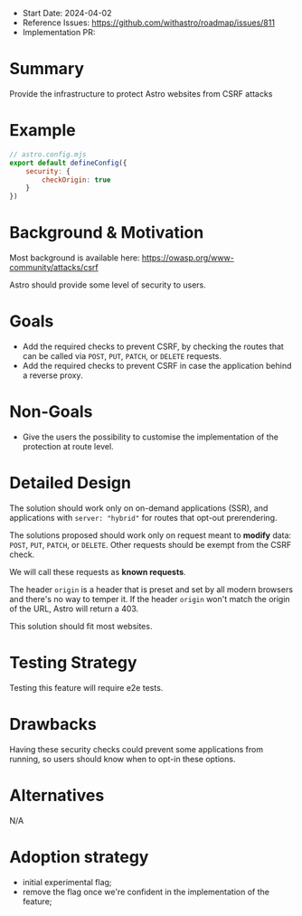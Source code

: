 - Start Date: 2024-04-02
- Reference Issues: https://github.com/withastro/roadmap/issues/811
- Implementation PR: 

# Summary

Provide the infrastructure to protect Astro websites from CSRF attacks

# Example

```js
// astro.config.mjs
export default defineConfig({
    security: {
        checkOrigin: true
    }
})
```

# Background & Motivation


Most background is available here: https://owasp.org/www-community/attacks/csrf

Astro should provide some level of security to users.

# Goals

- Add the required checks to prevent CSRF, by checking the routes that can be called via `POST`, `PUT`, `PATCH`, or `DELETE` requests.
- Add the required checks to prevent CSRF in case the application behind a reverse proxy.

# Non-Goals

- Give the users the possibility to customise the implementation of the protection at route level.

# Detailed Design

The solution should work only on on-demand applications (SSR), and applications with `server: "hybrid"` for routes that opt-out prerendering. 

The solutions proposed should work only on request meant to **modify** data: `POST`, `PUT`, `PATCH`, or `DELETE`. Other requests should be exempt from the CSRF check.

We will call these requests as **known requests**.

The header `origin` is a header that is preset and set by all modern browsers and there's no way to temper it. If the header `origin` won't match
the origin of the URL, Astro will return a 403.

This solution should fit most websites.

# Testing Strategy

Testing this feature will require e2e tests.

# Drawbacks

Having these security checks could prevent some applications from running, so users should know when to opt-in these options.

# Alternatives

N/A

# Adoption strategy

- initial experimental flag;
- remove the flag once we're confident in the implementation of the feature;
